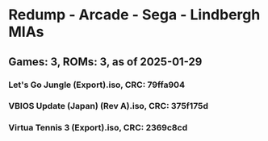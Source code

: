 # Redump - Arcade - Sega - Lindbergh MIAs
## Games: 3, ROMs: 3, as of 2025-01-29
### Let's Go Jungle (Export).iso, CRC: 79ffa904
### VBIOS Update (Japan) (Rev A).iso, CRC: 375f175d
### Virtua Tennis 3 (Export).iso, CRC: 2369c8cd
